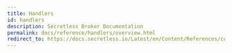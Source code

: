 ```yaml
---
title: Handlers
id: handlers
description: Secretless Broker Documentation
permalink: docs/reference/handlers/overview.html
redirect_to: https://docs.secretless.io/Latest/en/Content/References/connectors/overview.htm
---
```

